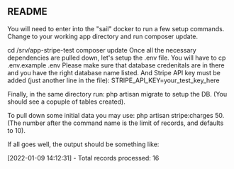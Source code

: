 ## README

You will need to enter into the "sail" docker to run a few setup commands. Change to your working app directory and run composer update.

cd /srv/app-stripe-test
composer update
Once all the necessary dependencies are pulled down, let's setup the .env file. You will have to cp .env.example .env Please make sure that database credenitals are in there and you have the right database name listed. And Stripe API key must be added (just another line in the file): STRIPE_API_KEY=your_test_key_here

Finally, in the same directory run: php artisan migrate to setup the DB. (You should see a copuple of tables created).

To pull down some initial data you may use: php artisan stripe:charges 50. (The number after the command name is the limit of records, and defaults to 10).

If all goes well, the output should be something like:

[2022-01-09 14:12:31] - Total records processed: 16
